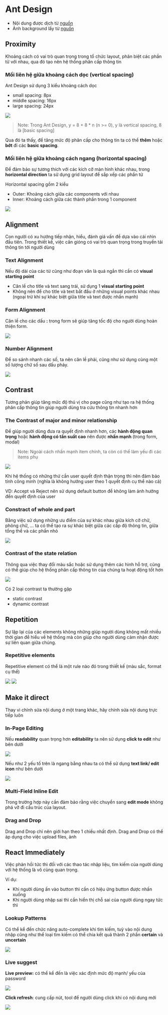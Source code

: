 # Ant Design

- Nội dung được dịch từ [nguồn](https://ant.design/)
- Ảnh background lấy từ [nguồn](https://uxdesign.cc/chinese-material-design-5d31359df4a6)

## Proximity

Khoảng cách có vai trò quan trọng trong tổ chức layout, phân biệt các phần tử với nhau, qua đó tạo nên hệ thống phân cấp thông tin

### Mối liên hệ giữa khoảng cách dọc (vertical spacing)

Ant Design sử dụng 3 kiểu khoảng cách dọc
- small spacing: 8px
- middle spacing: 16px
- large spacing: 24px

<img src="https://user-images.githubusercontent.com/43769314/61839651-5ccb5600-aec9-11e9-8a65-fe6001ee4181.png">

> Note: Trong Ant Design, y = 8 + 8 * n (n >= 0), y là vertical spacing, 8 là [basic spacing]

Qua đó ta thấy, để tăng mức độ phân cấp cho thông tin ta có thể **thêm** hoặc **bớt** đi các **basic spacing**.

### Mối liên hệ giữa khoảng cách ngang (horizontal spacing)

Để đảm bảo sự tương thích với các kích cỡ màn hình khác nhau, trong **horizontal direction** ta sử dụng grid layout để sắp xếp các phần tử

Horizontal spacing gồm 2 kiểu
- Outer: Khoảng cách giữa các components với nhau
- Inner: Khoảng cách giữa các thành phần trong 1 component

<img src="https://user-images.githubusercontent.com/43769314/61840300-a3ba4b00-aecb-11e9-9928-7351be0f75b2.png">

## Alignment

Con người có xu hướng tiếp nhận, hiểu, đánh giá vấn đề dựa vào cái nhìn đầu tiên.
Trong thiết kế, việc căn gióng có vai trò quan trọng trong truyền tải thông tin tới người dùng

### Text Alignment

Nếu độ dài của các từ cũng như đoạn văn là quá ngắn thì cần có **visual starting point**

- Căn lề cho title và text sang trái, sử dụng 1 **visual starting point**
- Không nên để cho title và text bắt đầu ở những visual points khác nhau (ngoại trừ khi sự khác biệt giữa title và text được nhấn mạnh)

### Form Alignment

Căn lề cho các dấu **:** trong form sẽ giúp tăng tốc độ cho người dùng hoàn thiện form.

<img src="https://user-images.githubusercontent.com/43769314/61841543-19281a80-aed0-11e9-9127-58e61af257ae.png">

### Number Alignment

Để so sánh nhanh các số, ta nên căn lề phải, cũng như sử dụng cùng một số lượng chữ số sau dấu phảy.

<img src="https://user-images.githubusercontent.com/43769314/61841636-5e4c4c80-aed0-11e9-9893-3af7a8bc1e7f.png">

## Contrast

Tương phản giúp tăng mức độ thú vị cho page cũng như tạo ra hệ thống phân cấp thông tin giúp người dùng tra cứu thông tin nhanh hơn

### The Contrast of major and minor relationship

Để giúp người dùng đưa ra quyết định nhanh hơn, các **hành động quan trọng** hoặc **hành động có tần suất cao** nên được **nhấn mạnh** (trong form, modal)

> Note: Ngoài cách nhấn mạnh item chính, ta còn có thể làm yếu đi các items phụ

<img src="https://user-images.githubusercontent.com/43769314/61841899-45906680-aed1-11e9-8f9e-1b4a6689a45b.png">

Khi hệ thống có những thứ cần user quyết định thận trọng thì nên đảm bảo tính công minh (nghĩa là không hướng user theo 1 quyết định cụ thể nào cả)

VD: Accept và Reject nên sử dụng default button để không làm ảnh hưởng đến quyết định của user

### Constract of whole and part

Bằng việc sử dụng những ưu điểm của sự khác nhau giữa kích cỡ chữ, phông chữ, ...
ta có thể tạo ra sự khác biệt giữa các cấp độ thông tin, giữa tổng thể và các phần nhỏ

<img src="https://user-images.githubusercontent.com/43769314/61920137-82bd2d00-af93-11e9-93e9-3ab346629f4a.png">

### Contrast of the state relation

Thông qua việc thay đổi màu sắc hoặc sử dụng thêm các hình hỗ trợ, cũng có thể giúp cho hệ thống phân cấp thông tin của chúng ta hoạt động tốt hơn

<img src="https://user-images.githubusercontent.com/43769314/61921160-1e03d180-af97-11e9-9b8d-1280fbcf4f20.png">

Có 2 loại contrast ta thường gặp
- static contrast
- dynamic contrast

## Repetition

Sự lặp lại của các elements không những giúp người dùng không mất nhiều thời gian để hiểu về hệ thống mà còn giúp cho người dùng cảm nhận được sự liên quan giữa chúng.

### Repetitive elements

Repetitive element có thể là một rule nào đó trong thiết kế (màu sắc, format cụ thể)

<img src="https://user-images.githubusercontent.com/43769314/61922278-ccf5dc80-af9a-11e9-9cef-40abeaa10ebb.png">

<img src="https://user-images.githubusercontent.com/43769314/61922376-2958fc00-af9b-11e9-82a1-9bb9ad5d4711.png">

## Make it direct

Thay vì chỉnh sửa nội dung ở một trang khác, hãy chỉnh sửa nội dung trực tiếp luôn

### In-Page Editing

Nếu **readability** quan trọng hơn **editability** ta nên sử dụng **click to edit** như bên dưới

<img src="https://user-images.githubusercontent.com/43769314/61922862-da13cb00-af9c-11e9-9f27-eb3c3784d44f.png">

Nếu như 2 yếu tố trên là ngang bằng nhau ta có thể sử dụng **text link/ edit icon** như bên dưới

<img src="https://user-images.githubusercontent.com/43769314/61922962-3840ae00-af9d-11e9-962c-05679cfb279c.png">

### Multi-Field Inline Edit

Trong trường hợp này cần đảm bảo rằng việc chuyển sang **edit mode** không phá vỡ đi cấu trúc của layout.

### Drag and Drop

Drag and Drop chỉ nên giới hạn theo 1 chiều nhất định.
Drag and Drop có thể áp dụng cho việc upload files, ảnh

## React Immediately

Việc phản hồi tức thì đối với các thao tác nhập liệu, tìm kiếm của người dùng với hệ thống là vô cùng quan trọng.

Ví dụ:
- Khi người dùng ấn vào button thì cần có hiệu ứng button được nhấn xuống
- Khi người dùng nhập sai thì cần hiển thị chỗ sai của người dùng ngay tức thì

### Lookup Patterns

Có thể kể đến chức năng auto-complete khi tìm kiếm, tuỳ vào nội dung nhập cũng như thể loại tìm kiếm có thể chia kết quả thành 2 phần **certain** và **uncertain**

<img src="https://user-images.githubusercontent.com/43769314/61922962-3840ae00-af9d-11e9-962c-05679cfb279c.png">

### Live suggest

**Live preview:** có thể kể đến là việc xác định mức độ mạnh/ yếu của password

<img src="https://user-images.githubusercontent.com/43769314/61924368-6674bc80-afa2-11e9-94a7-63f31afea193.png">

**Click refresh**: cung cấp nút, tool để người dùng click khi có nội dung mới

<img src="https://user-images.githubusercontent.com/43769314/61927188-ca04e700-afae-11e9-8c27-7aff8a86e908.png">
